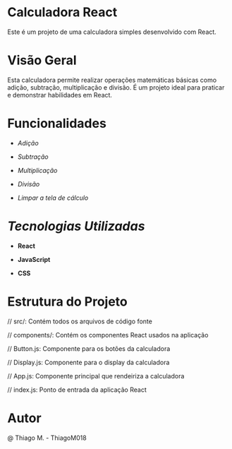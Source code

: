 # Calculadora React
Este é um projeto de uma calculadora simples desenvolvido com React.

# Visão Geral
Esta calculadora permite realizar operações matemáticas básicas como adição, subtração, multiplicação e divisão. É um projeto ideal para praticar e demonstrar habilidades em React.

# Funcionalidades

* _Adição_

* _Subtração_

*  _Multiplicação_

*  _Divisão_

*  _Limpar a tela de cálculo_

# _Tecnologias Utilizadas_

* <strong>React</strong>

* <strong>JavaScript</strong>

* <strong>CSS</strong>

# Estrutura do Projeto

// src/: Contém todos os arquivos de código fonte

// components/: Contém os componentes React usados na aplicação

// Button.js: Componente para os botões da calculadora

// Display.js: Componente para o display da calculadora

// App.js: Componente principal que rendeiriza a calculadora

// index.js: Ponto de entrada da aplicação React

# Autor

@ Thiago M. - ThiagoM018
